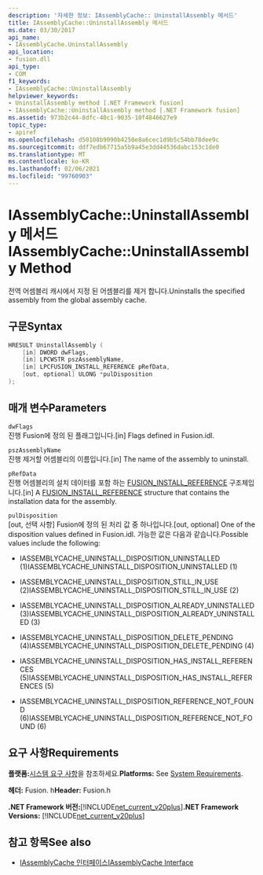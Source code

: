 ```yaml
---
description: '자세한 정보: IAssemblyCache:: UninstallAssembly 메서드'
title: IAssemblyCache::UninstallAssembly 메서드
ms.date: 03/30/2017
api_name:
- IAssemblyCache.UninstallAssembly
api_location:
- fusion.dll
api_type:
- COM
f1_keywords:
- IAssemblyCache::UninstallAssembly
helpviewer_keywords:
- UninstallAssembly method [.NET Framework fusion]
- IAssemblyCache::UninstallAssembly method [.NET Framework fusion]
ms.assetid: 973b2c44-8dfc-40c1-9035-10f4846627e9
topic_type:
- apiref
ms.openlocfilehash: d50108b9090b4250e8a6cec1d9b5c54bb78dee9c
ms.sourcegitcommit: ddf7edb67715a5b9a45e3dd44536dabc153c1de0
ms.translationtype: MT
ms.contentlocale: ko-KR
ms.lasthandoff: 02/06/2021
ms.locfileid: "99760903"
---
```

# <a name="iassemblycacheuninstallassembly-method"></a><span data-ttu-id="69c07-103">IAssemblyCache::UninstallAssembly 메서드</span><span class="sxs-lookup"><span data-stu-id="69c07-103">IAssemblyCache::UninstallAssembly Method</span></span>

<span data-ttu-id="69c07-104">전역 어셈블리 캐시에서 지정 된 어셈블리를 제거 합니다.</span><span class="sxs-lookup"><span data-stu-id="69c07-104">Uninstalls the specified assembly from the global assembly cache.</span></span>  
  
## <a name="syntax"></a><span data-ttu-id="69c07-105">구문</span><span class="sxs-lookup"><span data-stu-id="69c07-105">Syntax</span></span>  
  
```cpp  
HRESULT UninstallAssembly (  
    [in] DWORD dwFlags,  
    [in] LPCWSTR pszAssemblyName,  
    [in] LPCFUSION_INSTALL_REFERENCE pRefData,  
    [out, optional] ULONG *pulDisposition  
);  
```  
  
## <a name="parameters"></a><span data-ttu-id="69c07-106">매개 변수</span><span class="sxs-lookup"><span data-stu-id="69c07-106">Parameters</span></span>  

 `dwFlags`  
 <span data-ttu-id="69c07-107">진행 Fusion에 정의 된 플래그입니다.</span><span class="sxs-lookup"><span data-stu-id="69c07-107">[in] Flags defined in Fusion.idl.</span></span>  
  
 `pszAssemblyName`  
 <span data-ttu-id="69c07-108">진행 제거할 어셈블리의 이름입니다.</span><span class="sxs-lookup"><span data-stu-id="69c07-108">[in] The name of the assembly to uninstall.</span></span>  
  
 `pRefData`  
 <span data-ttu-id="69c07-109">진행 어셈블리의 설치 데이터를 포함 하는 [FUSION_INSTALL_REFERENCE](fusion-install-reference-structure.md) 구조체입니다.</span><span class="sxs-lookup"><span data-stu-id="69c07-109">[in] A [FUSION_INSTALL_REFERENCE](fusion-install-reference-structure.md) structure that contains the installation data for the assembly.</span></span>  
  
 `pulDisposition`  
 <span data-ttu-id="69c07-110">[out, 선택 사항] Fusion에 정의 된 처리 값 중 하나입니다.</span><span class="sxs-lookup"><span data-stu-id="69c07-110">[out, optional] One of the disposition values defined in Fusion.idl.</span></span> <span data-ttu-id="69c07-111">가능한 값은 다음과 같습니다.</span><span class="sxs-lookup"><span data-stu-id="69c07-111">Possible values include the following:</span></span>  
  
- <span data-ttu-id="69c07-112">IASSEMBLYCACHE_UNINSTALL_DISPOSITION_UNINSTALLED (1)</span><span class="sxs-lookup"><span data-stu-id="69c07-112">IASSEMBLYCACHE_UNINSTALL_DISPOSITION_UNINSTALLED (1)</span></span>  
  
- <span data-ttu-id="69c07-113">IASSEMBLYCACHE_UNINSTALL_DISPOSITION_STILL_IN_USE (2)</span><span class="sxs-lookup"><span data-stu-id="69c07-113">IASSEMBLYCACHE_UNINSTALL_DISPOSITION_STILL_IN_USE (2)</span></span>  
  
- <span data-ttu-id="69c07-114">IASSEMBLYCACHE_UNINSTALL_DISPOSITION_ALREADY_UNINSTALLED (3)</span><span class="sxs-lookup"><span data-stu-id="69c07-114">IASSEMBLYCACHE_UNINSTALL_DISPOSITION_ALREADY_UNINSTALLED (3)</span></span>  
  
- <span data-ttu-id="69c07-115">IASSEMBLYCACHE_UNINSTALL_DISPOSITION_DELETE_PENDING (4)</span><span class="sxs-lookup"><span data-stu-id="69c07-115">IASSEMBLYCACHE_UNINSTALL_DISPOSITION_DELETE_PENDING (4)</span></span>  
  
- <span data-ttu-id="69c07-116">IASSEMBLYCACHE_UNINSTALL_DISPOSITION_HAS_INSTALL_REFERENCES (5)</span><span class="sxs-lookup"><span data-stu-id="69c07-116">IASSEMBLYCACHE_UNINSTALL_DISPOSITION_HAS_INSTALL_REFERENCES (5)</span></span>  
  
- <span data-ttu-id="69c07-117">IASSEMBLYCACHE_UNINSTALL_DISPOSITION_REFERENCE_NOT_FOUND (6)</span><span class="sxs-lookup"><span data-stu-id="69c07-117">IASSEMBLYCACHE_UNINSTALL_DISPOSITION_REFERENCE_NOT_FOUND (6)</span></span>  
  
## <a name="requirements"></a><span data-ttu-id="69c07-118">요구 사항</span><span class="sxs-lookup"><span data-stu-id="69c07-118">Requirements</span></span>  

 <span data-ttu-id="69c07-119">**플랫폼:**[시스템 요구 사항](../../get-started/system-requirements.md)을 참조하세요.</span><span class="sxs-lookup"><span data-stu-id="69c07-119">**Platforms:** See [System Requirements](../../get-started/system-requirements.md).</span></span>  
  
 <span data-ttu-id="69c07-120">**헤더:** Fusion. h</span><span class="sxs-lookup"><span data-stu-id="69c07-120">**Header:** Fusion.h</span></span>  
  
 <span data-ttu-id="69c07-121">**.NET Framework 버전:**[!INCLUDE[net_current_v20plus](../../../../includes/net-current-v20plus-md.md)]</span><span class="sxs-lookup"><span data-stu-id="69c07-121">**.NET Framework Versions:** [!INCLUDE[net_current_v20plus](../../../../includes/net-current-v20plus-md.md)]</span></span>  
  
## <a name="see-also"></a><span data-ttu-id="69c07-122">참고 항목</span><span class="sxs-lookup"><span data-stu-id="69c07-122">See also</span></span>

- [<span data-ttu-id="69c07-123">IAssemblyCache 인터페이스</span><span class="sxs-lookup"><span data-stu-id="69c07-123">IAssemblyCache Interface</span></span>](iassemblycache-interface.md)
